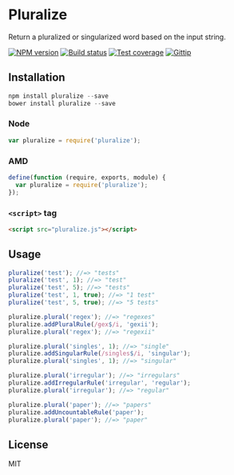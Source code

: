 # Pluralize

Return a pluralized or singularized word based on the input string.

[![NPM version][npm-image]][npm-url]
[![Build status][travis-image]][travis-url]
[![Test coverage][coveralls-image]][coveralls-url]
[![Gittip][gittip-image]][gittip-url]

## Installation

```javascript
npm install pluralize --save
bower install pluralize --save
```

### Node

```javascript
var pluralize = require('pluralize');
```

### AMD

```javascript
define(function (require, exports, module) {
  var pluralize = require('pluralize');
});
```

### `<script>` tag

```html
<script src="pluralize.js"></script>
```

## Usage

```javascript
pluralize('test'); //=> "tests"
pluralize('test', 1); //=> "test"
pluralize('test', 5); //=> "tests"
pluralize('test', 1, true); //=> "1 test"
pluralize('test', 5, true); //=> "5 tests"

pluralize.plural('regex'); //=> "regexes"
pluralize.addPluralRule(/gex$/i, 'gexii');
pluralize.plural('regex'); //=> "regexii"

pluralize.plural('singles', 1); //=> "single"
pluralize.addSingularRule(/singles$/i, 'singular');
pluralize.plural('singles', 1); //=> "singular"

pluralize.plural('irregular'); //=> "irregulars"
pluralize.addIrregularRule('irregular', 'regular');
pluralize.plural('irregular'); //=> "regular"

pluralize.plural('paper'); //=> "papers"
pluralize.addUncountableRule('paper');
pluralize.plural('paper'); //=> "paper"
```

## License

MIT

[npm-image]: https://img.shields.io/npm/v/pluralize.svg?style=flat
[npm-url]: https://npmjs.org/package/pluralize
[travis-image]: https://img.shields.io/travis/blakeembrey/pluralize.svg?style=flat
[travis-url]: https://travis-ci.org/blakeembrey/pluralize
[coveralls-image]: https://img.shields.io/coveralls/blakeembrey/pluralize.svg?style=flat
[coveralls-url]: https://coveralls.io/r/blakeembrey/pluralize?branch=master
[gittip-image]: https://img.shields.io/gittip/blakeembrey.svg?style=flat
[gittip-url]: https://www.gittip.com/blakeembrey
